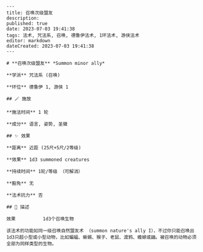 
    ---
    title: 召唤次级盟友
    description: 
    published: true
    date: 2023-07-03 19:41:38
    tags: 法术, 咒法系, 召唤, 德鲁伊法术, 1环法术, 游侠法术
    editor: markdown
    dateCreated: 2023-07-03 19:41:38
    ---

    # **召唤次级盟友** *Summon minor ally*

    **学派** 咒法系 (召唤) 

    **环位** 德鲁伊 1, 游侠 1

    ## 🪄 施放

    **施法时间** 1 轮

    **成分** 语言, 姿势, 圣徽

    ## ✨ 效果  

    **距离** 近距 (25尺+5尺/2等级) 

    **效果** 1d3 summoned creatures 

    **持续时间** 1轮/等级 （可解消） 

    **豁免** 无

    **法术抗力** 否

    ## 📖 描述

    效果          1d3个召唤生物

    该法术的功能如同一级召唤自然盟友术 （summon nature's ally I），不过你只能召唤出1d3只超小型或小型动物，比如蝙蝠、蜥蜴、猴子、老鼠、渡鸦、蟾蜍或鼬。被召唤的动物必须全部为同样类型的生物。
    